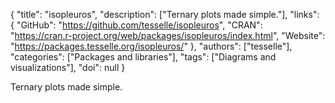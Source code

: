 {
  "title": "isopleuros",
  "description": ["Ternary plots made simple."],
  "links": {
    "GitHub": "https://github.com/tesselle/isopleuros",
    "CRAN": "https://cran.r-project.org/web/packages/isopleuros/index.html",
    "Website": "https://packages.tesselle.org/isopleuros/"
  },
  "authors": ["tesselle"],
  "categories": ["Packages and libraries"],
  "tags": ["Diagrams and visualizations"],
  "doi": null
}

<!-- Generated by csv2md.R – do not edit by hand -->

Ternary plots made simple.